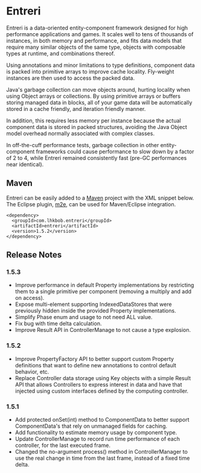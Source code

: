 # Entreri

Entreri is a data-oriented entity-component framework designed for high 
performance applications and games. It scales well to tens of thousands of instances,
in both memory and performance, and fits data models that require many similar
objects of the same type, objects with composable types at runtime, and
combinations thereof.

Using annotations and minor limitations to type definitions, component data
is packed into primitive arrays to improve cache locality. Fly-weight instances
are then used to access the packed data.

Java's garbage collection can move objects around, hurting locality when using 
Object arrays or collections. By using primitive arrays or buffers storing
managed data in blocks, all of your game data will be automatically stored in a 
cache friendly, and iteration friendly manner.

In addition, this requires less memory per instance because the actual
component data is stored in packed structures, avoiding the Java Object model
overhead normally associated with complex classes.

In off-the-cuff performance tests, garbage collection in other entity-component 
frameworks could cause performance to slow down by a factor of 2 to 4, while 
Entreri remained consistently fast (pre-GC performances near identical).

## Maven

Entreri can be easily added to a [Maven][] project with the XML snippet below.
The Eclipse plugin, [m2e][], can be used for Maven/Eclipse integration.

    <dependency>
      <groupId>com.lhkbob.entreri</groupId>
      <artifactId>entreri</artifactId>
      <version>1.5.2</version>
    </dependency>
    
[Maven]: http://maven.apache.org
[m2e]: http://eclipse.org/m2e

## Release Notes

### 1.5.3
* Improve performance in default Property implementations by restricting them
  to a single primitive per component (removing a multiply and add on access).
* Expose multi-element supporting IndexedDataStores that were previously hidden
  inside the provided Property implementations.
* Simplify Phase enum and usage to not need ALL value.
* Fix bug with time delta calculation.
* Improve Result API in ControllerManage to not cause a type explosion.

### 1.5.2
* Improve PropertyFactory API to better support custom Property definitions 
  that want to define new annotations to control default behavior, etc.
* Replace Controller data storage using Key objects with a simple Result API
  that allows Controllers to express interest in data and have that injected
  using custom interfaces defined by the computing controller.

### 1.5.1
* Add protected onSet(int) method to ComponentData to better support 
  ComponentData's that rely on unmanaged fields for caching.
* Add functionality to estimate memory usage by component type.
* Update ControllerManage to record run time performance of each controller,
  for the last executed frame.
* Changed the no-argument process() method in ControllerManager to use the
  real change in time from the last frame, instead of a fixed time delta.
   